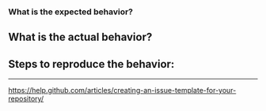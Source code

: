 ### What is the expected behavior?

## What is the actual behavior?

## Steps to reproduce the behavior:


---

<https://help.github.com/articles/creating-an-issue-template-for-your-repository/>